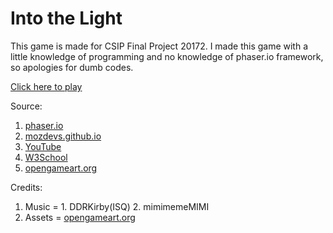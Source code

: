 # Into the Light

This game is made for CSIP Final Project 20172.
I made this game with a little knowledge of programming and no knowledge of phaser.io framework, so apologies for dumb codes.

[Click here to play](https://ahyar4y.github.io/into-the-light/)

Source:
  1. [phaser.io](https://phaser.io)
  2. [mozdevs.github.io](https://mozdevs.github.io)
  3. [YouTube](https://youtube.com)
  4. [W3School](https://w3schools.com)
  5. [opengameart.org](https://opengameart.org)

Credits:
  1. Music = 1. DDRKirby(ISQ)
             2. mimimemeMIMI
  2. Assets = [opengameart.org](https://opengameart.org)
